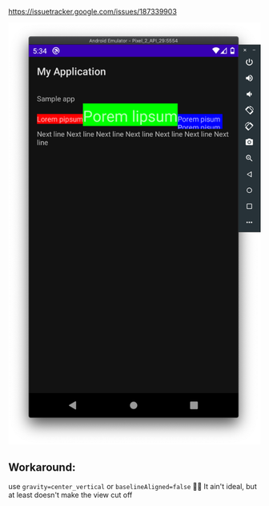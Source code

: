 https://issuetracker.google.com/issues/187339903

![image](/doesn_work.png)

## Workaround:
use `gravity=center_vertical` or `baselineAligned=false` 🤷‍♂️ It ain't ideal, but at least doesn't make the view cut off
